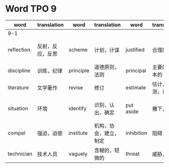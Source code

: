 # Word TPO 9

|word|translation|word|translation|word|translation|word|translation|
|---|---|---|---|---|---|---|---|
|9-1|
|reflection|反射，反应，反思|scheme|计划，计谋|justified|合理的|intellectual|智力的，有才智的，理智的|
|discipline|训练，纪律|principle|道德原则，法则|principal|主要的，资本的|guidance|指导，导航|
|literature|文学著作|revise|修订|estimate|估计，预测，评估|facilitate|促进，使便利|
|situation|环境|identify|识别，认出，确定|put aside|撇下，扔下|compelling|令人信服的，引人入胜的|
|compel|强迫，迫使|institute|机构，协会，建立，制定|inhibition|阻碍|inconsistency|不一致，不协调|
|technician|技术人员|vaguely|含糊的，轻微的|threat|威胁，征兆|